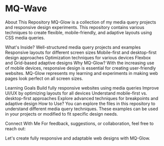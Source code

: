# MQ-Wave

About This Repository
MQ-Glow is a collection of my media query projects and responsive design experiments. This repository contains various techniques to create flexible, mobile-friendly, and adaptive layouts using CSS media queries.

What's Inside?
Well-structured media query projects and examples
Responsive layouts for different screen sizes
Mobile-first and desktop-first design approaches
Optimization techniques for various devices
Flexbox and Grid-based adaptive designs
Why MQ-Glow?
With the increasing use of mobile devices, responsive design is essential for creating user-friendly websites. MQ-Glow represents my learning and experiments in making web pages look perfect on all screen sizes.

Learning Goals
Build fully responsive websites using media queries
Improve UI/UX by optimizing layouts for all devices
Understand mobile-first vs. desktop-first approaches
Explore advanced techniques for breakpoints and adaptive design
How to Use?
You can explore the files in this repository to understand different media query techniques. These examples can be used in your projects or modified to fit specific design needs.

Connect With Me
For feedback, suggestions, or collaboration, feel free to reach out:

Let's create fully responsive and adaptable web designs with MQ-Glow.
